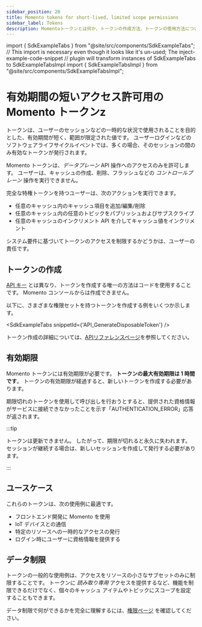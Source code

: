 ```yaml
---
sidebar_position: 20
title: Momento tokens for short-lived, limited scope permissions
sidebar_label: Tokens
description: Momentoトークンとは何か、トークンの作成方法、トークンの使用方法について説明します。
---
```


import { SdkExampleTabs } from "@site/src/components/SdkExampleTabs";
// This import is necessary even though it looks like it's un-used; The inject-example-code-snippet
// plugin will transform instances of SdkExampleTabs to SdkExampleTabsImpl
import { SdkExampleTabsImpl } from "@site/src/components/SdkExampleTabsImpl";

# 有効期間の短いアクセス許可用の Momento トークンz

トークンは、ユーザーのセッションなどの一時的な状況で使用されることを目的とした、有効期間が短く、範囲が限定された値です。 ユーザーログインなどのソフトウェアライフサイクルイベントでは、多くの場合、そのセッションの間のみ有効なトークンが発行されます。

Momento トークンは、*データプレーン* API 操作へのアクセスのみを許可します。 ユーザーは、キャッシュの作成、削除、フラッシュなどの *コントロールプレーン* 操作を実行できません。

完全な特権トークンを持つユーザーは、次のアクションを実行できます。

* 任意のキャッシュ内のキャッシュ項目を追加/編集/削除
* 任意のキャッシュ内の任意のトピックをパブリッシュおよびサブスクライブ
* 任意のキャッシュのインクリメント API を介してキャッシュ値をインクリメント

システム要件に基づいてトークンのアクセスを制限するかどうかは、ユーザーの責任です。

## トークンの作成

[API キー](./api-keys.md) とは異なり、トークンを作成する唯一の方法はコードを使用することです。 Momento コンソールからは作成できません。

以下に、さまざまな権限セットを持つトークンを作成する例をいくつか示します。

<SdkExampleTabs snippetId={'API_GenerateDisposableToken'} />

トークン作成の詳細については、[APIリファレンスページ](./../api-reference/auth.md)を参照してください。

## 有効期限

Momento トークンには有効期限が必要です。 **トークンの最大有効期限は 1 時間です**。 トークンの有効期限が経過すると、新しいトークンを作成する必要があります。

期限切れのトークンを使用して呼び出しを行おうとすると、提供された資格情報がサービスに接続できなかったことを示す「AUTHENTICATION_ERROR」応答が返されます。

:::tip

トークンは更新できません。 したがって、期限が切れると永久に失われます。 セッションが継続する場合は、新しいセッションを作成して発行する必要があります。

:::

## ユースケース

これらのトークンは、次の使用例に最適です。

* フロントエンド開発に Momento を使用
* IoT デバイスとの通信
* 特定のリソースへの一時的なアクセスの発行
* ログイン時にユーザーに資格情報を提供する

## データ制限

トークンの一般的な使用例は、アクセスをリソースの小さなサブセットのみに制限することです。 トークンに *読み取り専用* アクセスを提供するなど、機能を制限できるだけでなく、個々のキャッシュ アイテムやトピックにスコープを設定することもできます。

データ制限で何ができるかを完全に理解するには、[権限ページ](./permissions.md) を確認してください。
